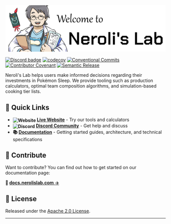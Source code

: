 <a href="https://nerolislab.com/">
  <picture>
    <source media="(prefers-color-scheme: dark)" srcset="./backend/src/assets/banner.png">
    <img alt="Neroli's Lab" src="./backend/src/assets/banner-bright.png">
  </picture>
</a>

[![Discord badge][]][Discord invite]
[![codecov](https://codecov.io/gh/nerolis-lab/nerolis-lab/graph/badge.svg?token=ASFVY848GK)](https://codecov.io/gh/nerolis-lab/nerolis-lab)
[![Conventional Commits](https://img.shields.io/badge/Conventional%20Commits-1.0.0-%23FE5196?logo=conventionalcommits&logoColor=white)](https://www.conventionalcommits.org/en/v1.0.0/)
[![Contributor Covenant](https://img.shields.io/badge/Contributor%20Covenant-2.1-4baaaa.svg)](CODE_OF_CONDUCT.md)
[![Semantic Release](https://img.shields.io/badge/Semantic_Release-semver-blue)](https://semver.org/)

Neroli's Lab helps users make informed decisions regarding their investments in Pokémon Sleep. We provide tooling such as production calculators, optimal team composition algorithms, and simulation-based cooking tier lists.

## 🚀 Quick Links

- **<img src="./frontend/public/favicon.svg" width="16" height="16" alt="Website" style="vertical-align: -0.125em;"> [Live Website](https://nerolislab.com)** - Try our tools and calculators
- **<img src="https://di8m9w6rqrh5d.cloudfront.net/1zObrQ89Q4wHhgFCfYIUhMUvmNf4XjxO/big_preview_48848892-a237-4636-8aae-d5f3ff2f6482.png" width="16" alt="Discord" style="vertical-align: -0.125em;"> [Discord Community](https://discord.gg/SP9Ms69ueD)** - Get help and discuss
- **📚 [Documentation](https://docs.nerolislab.com)** - Getting started guides, architecture, and technical specifications

## 🤝 Contribute

Want to contribute? You can find out how to get started on our documentation page:

**🔗 [docs.nerolislab.com →](https://docs.nerolislab.com)**

## 📄 License

Released under the [Apache 2.0 License](LICENSE.md).

---

[Discord invite]: https://discord.gg/SP9Ms69ueD
[Discord badge]: https://img.shields.io/discord/1300099710996058252?logo=discord
